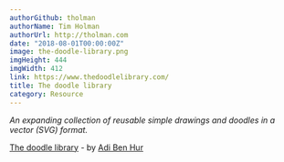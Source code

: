 ```yaml
---
authorGithub: tholman
authorName: Tim Holman
authorUrl: http://tholman.com
date: "2018-08-01T00:00:00Z"
image: the-doodle-library.png
imgHeight: 444
imgWidth: 412
link: https://www.thedoodlelibrary.com/
title: The doodle library
category: Resource
---
```


_An expanding collection of reusable simple drawings and doodles in a vector (SVG) format._

[The doodle library](https://www.thedoodlelibrary.com/) - by [Adi Ben Hur](http://www.ben-hur.info/)
